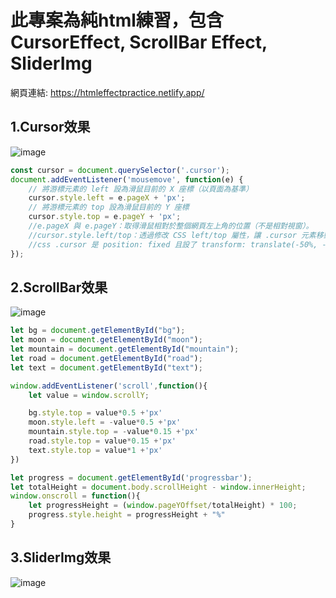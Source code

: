 # 此專案為純html練習，包含 CursorEffect, ScrollBar Effect, SliderImg  
網頁連結: https://htmleffectpractice.netlify.app/  

## 1.Cursor效果  

![image](https://github.com/MickyC110181137/Index/blob/main/video/Cursor.gif)

```javascript
const cursor = document.querySelector('.cursor');
document.addEventListener('mousemove', function(e) {
    // 將游標元素的 left 設為滑鼠目前的 X 座標（以頁面為基準）
    cursor.style.left = e.pageX + 'px';
    // 將游標元素的 top 設為滑鼠目前的 Y 座標
    cursor.style.top = e.pageY + 'px';
    //e.pageX 與 e.pageY：取得滑鼠相對於整個網頁左上角的位置（不是相對視窗）。  
    //cursor.style.left/top：透過修改 CSS left/top 屬性，讓 .cursor 元素移動到滑鼠位置。  
    //css .cursor 是 position: fixed 且設了 transform: translate(-50%, -50%)，所以游標會自動以中心點對齊滑鼠。  
});
```

## 2.ScrollBar效果  

![image](https://github.com/MickyC110181137/Index/blob/main/video/ScrollBar.gif)

```javascript
let bg = document.getElementById("bg");
let moon = document.getElementById("moon");
let mountain = document.getElementById("mountain");
let road = document.getElementById("road");
let text = document.getElementById("text"); 

window.addEventListener('scroll',function(){
    let value = window.scrollY;

    bg.style.top = value*0.5 +'px'
    moon.style.left = -value*0.5 +'px'
    mountain.style.top = -value*0.15 +'px'
    road.style.top = value*0.15 +'px'
    text.style.top = value*1 +'px'
})

let progress = document.getElementById('progressbar');
let totalHeight = document.body.scrollHeight - window.innerHeight;
window.onscroll = function(){
    let progressHeight = (window.pageYOffset/totalHeight) * 100;
    progress.style.height = progressHeight + "%"
}
```


## 3.SliderImg效果  

![image](https://github.com/MickyC110181137/Index/blob/main/video/SliderImg.gif)

